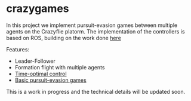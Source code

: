 crazygames
==========

In this project we implement pursuit-evasion games between multiple agents on the Crazyflie platorm. The implementation of the  controllers is based on ROS, building on the work done [here](https://github.com/whoenig/crazyflie_ros)

Features:
* Leader-Follower 
* Formation flight with multiple agents
* [Time-optimal control](https://youtu.be/RUD8US8enEw)
* [Basic pursuit-evasion games](https://youtu.be/VzRvcAKm9YA)

This is a work in progress and the technical details will be updated soon.
